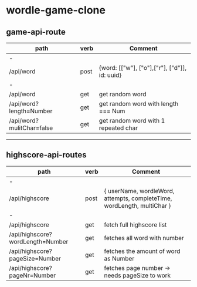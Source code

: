 # wordle-game-clone

## game-api-route

|path| verb| Comment |
|----------------|-----|-------------------------|
|-|||
|/api/word| post | {word: [["w"], ["o"],["r"], ["d"]], id: uuid} |
|-|||
|/api/word| get | get random word |
|/api/word?length=Number| get | get random word with length === Num |
|/api/word?mulitChar=false| get | get random word with 1 repeated char|


---

## highscore-api-routes

|path| verb| Comment |
|----------------|-----|-------------------------|
|-|||
|/api/highscore | post | { userName, wordleWord, attempts, completeTime, wordLength, multiChar }|
|-|||
|/api/highscore | get | fetch full highscore list | 
|/api/highscore?wordLength=Number | get |fetches all word with number |
|/api/highscore?pageSize=Number | get | fetches the amount of word as Number |
|/api/highscore?pageNr=Number | get | fetches page number -> needs pageSize to work |
